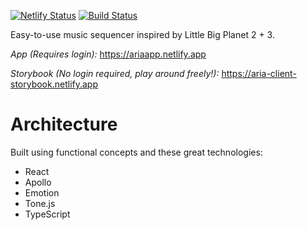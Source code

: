 [![Netlify Status](https://api.netlify.com/api/v1/badges/585d4f2a-ebb5-4f13-99db-a6328c5370dd/deploy-status)](https://app.netlify.com/sites/ariaapp/deploys)
[![Build Status](https://travis-ci.org/aria-app/aria.svg?branch=master)](https://travis-ci.org/aria-app/aria)

Easy-to-use music sequencer inspired by Little Big Planet 2 + 3.

*App (Requires login):* https://ariaapp.netlify.app

*Storybook (No login required, play around freely!):* https://aria-client-storybook.netlify.app

# Architecture

Built using functional concepts and these great technologies:

- React
- Apollo
- Emotion
- Tone.js
- TypeScript
